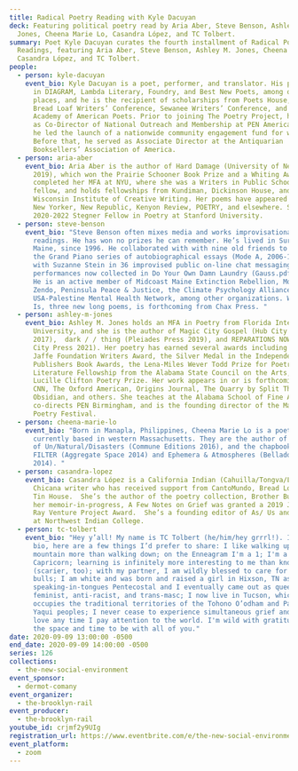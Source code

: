 ```yaml
---
title: Radical Poetry Reading with Kyle Dacuyan
deck: Featuring political poetry read by Aria Aber, Steve Benson, Ashley M.
  Jones, Cheena Marie Lo, Casandra López, and TC Tolbert.
summary: Poet Kyle Dacuyan curates the fourth installment of Radical Poetry
  Readings, featuring Aria Aber, Steve Benson, Ashley M. Jones, Cheena Marie Lo,
  Casandra López, and TC Tolbert.
people:
  - person: kyle-dacuyan
    event_bio: Kyle Dacuyan is a poet, performer, and translator. His poems appear
      in DIAGRAM, Lambda Literary, Foundry, and Best New Poets, among other
      places, and he is the recipient of scholarships from Poets House, the
      Bread Loaf Writers’ Conference, Sewanee Writers’ Conference, and the
      Academy of American Poets. Prior to joining The Poetry Project, he served
      as Co-Director of National Outreach and Membership at PEN America, where
      he led the launch of a nationwide community engagement fund for writers.
      Before that, he served as Associate Director at the Antiquarian
      Booksellers’ Association of America.
  - person: aria-aber
    event_bio: Aria Aber is the author of Hard Damage (University of Nebraska Press,
      2019), which won the Prairie Schooner Book Prize and a Whiting Award. She
      completed her MFA at NYU, where she was a Writers in Public Schools
      fellow, and holds fellowships from Kundiman, Dickinson House, and the
      Wisconsin Institute of Creative Writing. Her poems have appeared in the
      New Yorker, New Republic, Kenyon Review, POETRY, and elsewhere. She is a
      2020-2022 Stegner Fellow in Poetry at Stanford University.
  - person: steve-benson
    event_bio: "Steve Benson often mixes media and works improvisationally in poetry
      readings. He has won no prizes he can remember. He’s lived in Surry,
      Maine, since 1996. He collaborated with with nine old friends to prepare
      the Grand Piano series of autobiographical essays (Mode A, 2006-10) and
      with Suzanne Stein in 36 improvised public on-line chat messaging
      performances now collected in Do Your Own Damn Laundry (Gauss.pdf, 2019).
      He is an active member of Midcoast Maine Extinction Rebellion, Morgan Bay
      Zendo, Peninsula Peace & Justice, the Climate Psychology Alliance, and
      USA-Palestine Mental Health Network, among other organizations. What This
      Is, three new long poems, is forthcoming from Chax Press. "
  - person: ashley-m-jones
    event_bio: Ashley M. Jones holds an MFA in Poetry from Florida International
      University, and she is the author of Magic City Gospel (Hub City Press
      2017),  dark / / thing (Pleiades Press 2019), and REPARATIONS NOW! (Hub
      City Press 2021). Her poetry has earned several awards including the Rona
      Jaffe Foundation Writers Award, the Silver Medal in the Independent
      Publishers Book Awards, the Lena-Miles Wever Todd Prize for Poetry, a
      Literature Fellowship from the Alabama State Council on the Arts, and the
      Lucille Clifton Poetry Prize. Her work appears in or is forthcoming at
      CNN, The Oxford American, Origins Journal, The Quarry by Split This Rock,
      Obsidian, and others. She teaches at the Alabama School of Fine Arts,
      co-directs PEN Birmingham, and is the founding director of the Magic City
      Poetry Festival.
  - person: cheena-marie-lo
    event_bio: "Born in Manapla, Philippines, Cheena Marie Lo is a poet and editor
      currently based in western Massachusetts. They are the author of A Series
      of Un/Natural/Disasters (Commune Editions 2016), and the chapbooks NO
      FILTER (Aggregate Space 2014) and Ephemera & Atmospheres (Belladonna*
      2014). "
  - person: casandra-lopez
    event_bio: Casandra López is a California Indian (Cahuilla/Tongva/Luiseño) and
      Chicana writer who has received support from CantoMundo, Bread Loaf, and
      Tin House.  She’s the author of the poetry collection, Brother Bullet and
      her memoir-in-progress, A Few Notes on Grief was granted a 2019 James W.
      Ray Venture Project Award.  She’s a founding editor of As/ Us and teaches
      at Northwest Indian College.
  - person: tc-tolbert
    event_bio: "Hey y’all! My name is TC Tolbert (he/him/hey grrrl!). Instead of a
      bio, here are a few things I’d prefer to share: I like walking up a
      mountain more than walking down; on the Enneagram I'm a 1; I'm a
      Capricorn; learning is infinitely more interesting to me than knowing
      (scarier, too); with my partner, I am wildly blessed to care for two pit
      bulls; I am white and was born and raised a girl in Hixson, TN as a
      speaking-in-tongues Pentecostal and I eventually came out as queer,
      feminist, anti-racist, and trans-masc; I now live in Tucson, which
      occupies the traditional territories of the Tohono O’odham and Pascua
      Yaqui peoples; I never cease to experience simultaneous grief and deep
      love any time I pay attention to the world. I'm wild with gratitude for
      the space and time to be with all of you."
date: 2020-09-09 13:00:00 -0500
end_date: 2020-09-09 14:00:00 -0500
series: 126
collections:
  - the-new-social-environment
event_sponsor:
  - dermot-comany
event_organizer:
  - the-brooklyn-rail
event_producer:
  - the-brooklyn-rail
youtube_id: crjmf2y9UIg
registration_url: https://www.eventbrite.com/e/the-new-social-environment-126-radical-poetry-with-kyle-dacuyan-tickets-119512768909
event_platform:
  - zoom
---
```

